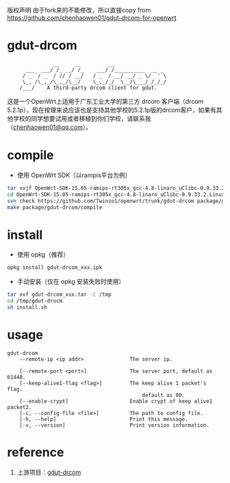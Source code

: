 版权声明
由于fork来的不能修改，所以直接copy from https://github.com/chenhaowen01/gdut-drcom-for-openwrt

# gdut-drcom
                   __     __         __
          ___  ___/ /_ __/ /_    ___/ /__________  __ _
         / _ `/ _  / // / __/   / _  / __/ __/ _ \/  ' \
         \_, /\_,_/\_,_/\__/    \_,_/_/  \__/\___/_/_/_/
        /___/    A third-party drcom client for gdut.
        
这是一个OpenWrt上适用于广东工业大学的第三方 drcom 客户端（drcom 5.2.1p），现在按理来说应该也是支持其他学校的5.2.1p版的drcom客户，如果有其他学校的同学想要试用或者移植到你们学校，请联系我（chenhaowen01@qq.com）。

# compile
* 使用 OpenWrt SDK（以rampis平台为例）
```bash
tar xvjf OpenWrt-SDK-15.05-ramips-rt305x_gcc-4.8-linaro_uClibc-0.9.33.2.Linux-x86_64.tar.bz2
cd OpenWrt-SDK-15.05-ramips-rt305x_gcc-4.8-linaro_uClibc-0.9.33.2.Linux-x86_64
svn check https://github.com/Twinzo1/openwrt/trunk/gdut-drcom package/gdut-drcom
make package/gdut-drcom/compile
```

# install
* 使用 opkg（推荐）
```bash
opkg install gdut-drcom_xxx.ipk
```
* 手动安装（仅在 opkg 安装失败时使用）
```bash
tar xvf gdut-drcom_xxx.tar -C /tmp
cd /tmp/gdut-drocm
sh install.sh
```
  
# usage
```
gdut-drcom
    --remote-ip <ip addr>               The server ip.

    [--remote-port <port>]              The server port, default as 61440.
    [--keep-alive1-flag <flag>]         The keep alive 1 packet's flag.
                                            default as 00.
    [--enable-crypt]                    Enable crypt of keep alive1 packet2.
    [-c, --config-file <file>]          The path to config file.
    [-h, --help]                        Print this message.
    [-v, --version]                     Print version information.
```

# reference
1. 上游项目：[gdut-drcom][1]

[1]: https://github.com/chenhaowen01/gdut-drcom
